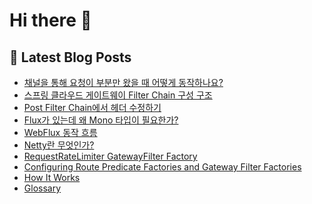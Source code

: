 # Hi there 👋

## 📕 Latest Blog Posts

<ul><li><a href='https://devnona.tistory.com/174' target='_blank'>채널을 통해 요청이 부분만 왔을 때 어떻게 동작하나요?</a></li><li><a href='https://devnona.tistory.com/173' target='_blank'>스프링 클라우드 게이트웨이 Filter Chain 구성 구조</a></li><li><a href='https://devnona.tistory.com/172' target='_blank'>Post Filter Chain에서 헤더 수정하기</a></li><li><a href='https://devnona.tistory.com/171' target='_blank'>Flux가 있는데 왜 Mono 타입이 필요한가?</a></li><li><a href='https://devnona.tistory.com/170' target='_blank'>WebFlux 동작 흐름</a></li><li><a href='https://devnona.tistory.com/169' target='_blank'>Netty란 무엇인가?</a></li><li><a href='https://devnona.tistory.com/168' target='_blank'>RequestRateLimiter&nbsp;GatewayFilter&nbsp;Factory</a></li><li><a href='https://devnona.tistory.com/167' target='_blank'>Configuring Route Predicate Factories and Gateway Filter Factories</a></li><li><a href='https://devnona.tistory.com/166' target='_blank'>How It Works</a></li><li><a href='https://devnona.tistory.com/165' target='_blank'>Glossary</a></li></ul>